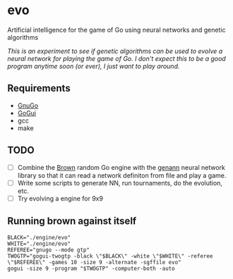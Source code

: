 # evo
Artificial intelligence for the game of Go using neural networks and genetic algorithms

_This is an experiment to see if genetic algorithms can be used to evolve a neural network for playing the game of Go. I don't expect this to be a good program anytime soon (or ever), I just want to play around._

## Requirements

* [GnuGo](https://www.gnu.org/software/gnugo/)
* [GoGui](https://github.com/Remi-Coulom/gogui)
* gcc
* make

## TODO

- [ ] Combine the [Brown](http://www.lysator.liu.se/%7Egunnar/gtp/brown-1.0.tar.gz) random Go engine with the [genann](https://github.com/codeplea/genann) neural network library so that it can read a network definiton from file and play a game.
- [ ] Write some scripts to generate NN, run tournaments, do the evolution, etc.
- [ ] Try evolving a engine for 9x9

## Running brown against itself

```
BLACK="./engine/evo"
WHITE="./engine/evo"
REFEREE="gnugo --mode gtp"
TWOGTP="gogui-twogtp -black \"$BLACK\" -white \"$WHITE\" -referee \"$REFEREE\" -games 10 -size 9 -alternate -sgffile evo"
gogui -size 9 -program "$TWOGTP" -computer-both -auto
```